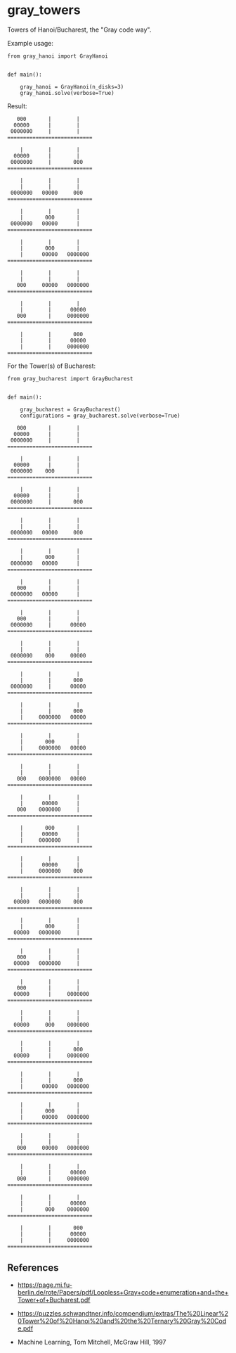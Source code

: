 # gray_towers
Towers of Hanoi/Bucharest, the "Gray code way".

Example usage:


    from gray_hanoi import GrayHanoi


    def main():

        gray_hanoi = GrayHanoi(n_disks=3)
        gray_hanoi.solve(verbose=True)


Result:

```
   000       |        |
  00000      |        |
 0000000     |        |
===========================

    |        |        |
  00000      |        |
 0000000     |       000
===========================

    |        |        |
    |        |        |
 0000000   00000     000
===========================

    |        |        |
    |       000       |
 0000000   00000      |
===========================

    |        |        |
    |       000       |
    |      00000   0000000
===========================

    |        |        |
    |        |        |
   000     00000   0000000
===========================

    |        |        |
    |        |      00000
   000       |     0000000
===========================

    |        |       000
    |        |      00000
    |        |     0000000
===========================
```

For the Tower(s) of Bucharest:

    from gray_bucharest import GrayBucharest


    def main():

        gray_bucharest = GrayBucharest()
        configurations = gray_bucharest.solve(verbose=True)


```
   000       |        |
  00000      |        |
 0000000     |        |
===========================

    |        |        |
  00000      |        |
 0000000    000       |
===========================

    |        |        |    
  00000      |        |
 0000000     |       000
===========================

    |        |        |
    |        |        |
 0000000   00000     000
===========================

    |        |        |
    |       000       |
 0000000   00000      |
===========================

    |        |        |
   000       |        |
 0000000   00000      |
===========================

    |        |        |
   000       |        |
 0000000     |      00000
===========================

    |        |        |
    |        |        |
 0000000    000     00000
===========================

    |        |        |
    |        |       000
 0000000     |      00000
===========================

    |        |        |
    |        |       000
    |     0000000   00000
===========================

    |        |        |
    |       000       |
    |     0000000   00000
===========================

    |        |        |
    |        |        |
   000    0000000   00000
===========================

    |        |        |
    |      00000      |
   000    0000000     |
===========================

    |       000       |
    |      00000      |
    |     0000000     |
===========================

    |        |        |
    |      00000      |
    |     0000000    000
===========================

    |        |        |
    |        |        |
  00000   0000000    000
===========================

    |        |        |
    |       000       |
  00000   0000000     |
===========================

    |        |        |
   000       |        |
  00000   0000000     |
===========================

    |        |        |
   000       |        |
  00000      |     0000000
===========================

    |        |        |
    |        |        |
  00000     000    0000000
===========================

    |        |        |
    |        |       000
  00000      |     0000000
===========================

    |        |        |
    |        |       000
    |      00000   0000000
===========================

    |        |        |
    |       000       |
    |      00000   0000000
===========================

    |        |        |
    |        |        |
   000     00000   0000000
===========================

    |        |        |
    |        |      00000
   000       |     0000000
===========================

    |        |        |
    |        |      00000
    |       000    0000000 
===========================

    |        |       000
    |        |      00000
    |        |     0000000
===========================
```

## References

- https://page.mi.fu-berlin.de/rote/Papers/pdf/Loopless+Gray+code+enumeration+and+the+Tower+of+Bucharest.pdf

- https://puzzles.schwandtner.info/compendium/extras/The%20Linear%20Tower%20of%20Hanoi%20and%20the%20Ternary%20Gray%20Code.pdf

- Machine Learning, Tom Mitchell, McGraw Hill, 1997

